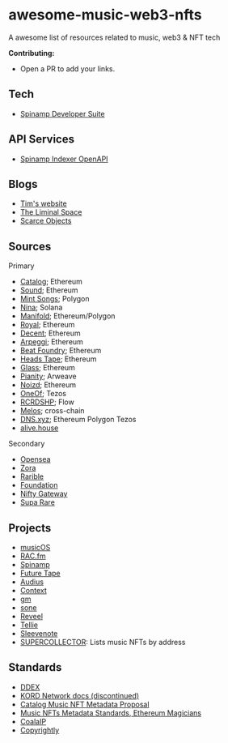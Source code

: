 # awesome-music-web3-nfts
A awesome list of resources related to music, web3 &amp; NFT tech

**Contributing:**

- Open a PR to add your links.

## Tech

- [Spinamp Developer Suite](https://dev.spinamp.xyz/)

## API Services

- [Spinamp Indexer OpenAPI](https://open-api.spinamp.xyz/graphiql)

## Blogs

- [Tim's website](https://timdaub.github.io/)
- [The Liminal Space](https://danfowler.substack.com/)
- [Scarce Objects](https://scarceobjects.substack.com/)

## Sources

Primary

- [Catalog](https://catalog.works/); Ethereum
- [Sound](https://sound.xyz/); Ethereum
- [Mint Songs](https://www.mintsongs.com/); Polygon
- [Nina](https://www.ninaprotocol.com/); Solana
- [Manifold](https://www.manifold.xyz/); Ethereum/Polygon
- [Royal](https://royal.io/); Ethereum
- [Decent](https://beta.decent.xyz/); Ethereum
- [Arpeggi](https://www.arpeggi.io/); Ethereum
- [Beat Foundry](https://beatfoundry.xyz/); Ethereum
- [Heads Tape](https://heds.io/); Ethereum
- [Glass](https://glass.xyz/); Ethereum
- [Pianity](https://pianity.com/); Arweave
- [Noizd](https://noizd.com/); Ethereum
- [OneOf](https://www.oneof.com/); Tezos
- [RCRDSHP](https://app.rcrdshp.com/); Flow
- [Melos](https://melos.studio/); cross-chain
- [DNS.xyz](https://dns.xyz/); Ethereum Polygon Tezos
- [alive.house](https://alive.house/)

Secondary

- [Opensea](https://opensea.io/)
- [Zora](https://zora.co/)
- [Rarible](https://rarible.com/)
- [Foundation](https://foundation.app/)
- [Nifty Gateway](https://niftygateway.com/)
- [Supa Rare](https://superrare.com/)


## Projects

- [musicOS](https://musicos.xyz/)
- [RAC.fm](https://rac.fm/)
- [Spinamp](https://www.spinamp.xyz/)
- [Future Tape](https://futuretape.xyz/)
- [Audius](https://audius.co/)
- [Context](https://context.app/trending)
- [gm](https://gm.xyz/)
- [sone](http://sone.works/)
- [Reveel](https://www.reveel.id/)
- [Tellie](https://join.tell.ie/)
- [Sleevenote](https://sleevenote.com/)
- [SUPERCOLLECTOR](https://supercollector.xyz/): Lists music NFTs by address

## Standards

- [DDEX](https://ddex.net/standards/)
- [KORD Network docs (discontinued)](https://github.com/kord-network/docs)
- [Catalog Music NFT Metadata Proposal](https://www.notion.so/Music-NFT-Metadata-Proposal-98871dbe2d934890a36322c638b7b6cc)
- [Music NFTs Metadata Standards, Ethereum Magicians](https://www.nftstandards.wtf/Music+NFT/Music+NFT+Metadata)
- [CoalaIP](https://github.com/COALAIP/specs)
- [Copyrightly](https://github.com/rhizomik/copyrightly/wiki#features-and-specifications)

